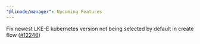 ```yaml
---
"@linode/manager": Upcoming Features
---
```


Fix newest LKE-E kubernetes version not being selected by default in create flow ([#12246](https://github.com/linode/manager/pull/12246))

